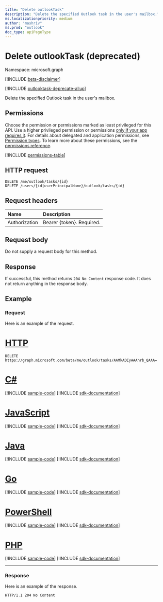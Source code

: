 ```yaml
---
title: "Delete outlookTask"
description: "Delete the specified Outlook task in the user's mailbox."
ms.localizationpriority: medium
author: "mashriv"
ms.prod: "outlook"
doc_type: apiPageType
---
```


# Delete outlookTask (deprecated)

Namespace: microsoft.graph

[!INCLUDE [beta-disclaimer](../../includes/beta-disclaimer.md)]

[!INCLUDE [outlooktask-deprecate-allup](../../includes/outlooktask-deprecate-allup.md)]


Delete the specified Outlook task in the user's mailbox.

## Permissions

Choose the permission or permissions marked as least privileged for this API. Use a higher privileged permission or permissions [only if your app requires it](/graph/permissions-overview#best-practices-for-using-microsoft-graph-permissions). For details about delegated and application permissions, see [Permission types](/graph/permissions-overview#permission-types). To learn more about these permissions, see the [permissions reference](/graph/permissions-reference).

<!-- { "blockType": "permissions", "name": "outlooktask_delete" } -->
[!INCLUDE [permissions-table](../includes/permissions/outlooktask-delete-permissions.md)]

## HTTP request

<!-- { "blockType": "ignored" } -->

```http
DELETE /me/outlook/tasks/{id}
DELETE /users/{id|userPrincipalName}/outlook/tasks/{id}
```

## Request headers

| Name       | Description|
|:---------------|:----------|
| Authorization  | Bearer {token}. Required. |

## Request body

Do not supply a request body for this method.

## Response

If successful, this method returns `204 No Content` response code. It does not return anything in the response body.

## Example

### Request

Here is an example of the request.

# [HTTP](#tab/http)
<!-- {
  "blockType": "request",
  "name": "delete_outlooktask",
  "sampleKeys": ["AAMkADIyAAAhrb_QAAA="]
}-->

```http
DELETE https://graph.microsoft.com/beta/me/outlook/tasks/AAMkADIyAAAhrb_QAAA=
```

# [C#](#tab/csharp)
[!INCLUDE [sample-code](../includes/snippets/csharp/delete-outlooktask-csharp-snippets.md)]
[!INCLUDE [sdk-documentation](../includes/snippets/snippets-sdk-documentation-link.md)]

# [JavaScript](#tab/javascript)
[!INCLUDE [sample-code](../includes/snippets/javascript/delete-outlooktask-javascript-snippets.md)]
[!INCLUDE [sdk-documentation](../includes/snippets/snippets-sdk-documentation-link.md)]

# [Java](#tab/java)
[!INCLUDE [sample-code](../includes/snippets/java/delete-outlooktask-java-snippets.md)]
[!INCLUDE [sdk-documentation](../includes/snippets/snippets-sdk-documentation-link.md)]

# [Go](#tab/go)
[!INCLUDE [sample-code](../includes/snippets/go/delete-outlooktask-go-snippets.md)]
[!INCLUDE [sdk-documentation](../includes/snippets/snippets-sdk-documentation-link.md)]

# [PowerShell](#tab/powershell)
[!INCLUDE [sample-code](../includes/snippets/powershell/delete-outlooktask-powershell-snippets.md)]
[!INCLUDE [sdk-documentation](../includes/snippets/snippets-sdk-documentation-link.md)]

# [PHP](#tab/php)
[!INCLUDE [sample-code](../includes/snippets/php/delete-outlooktask-php-snippets.md)]
[!INCLUDE [sdk-documentation](../includes/snippets/snippets-sdk-documentation-link.md)]

---

### Response

Here is an example of the response.
<!-- {
  "blockType": "response",
  "truncated": true
} -->

```http
HTTP/1.1 204 No Content
```

<!-- uuid: 8fcb5dbc-d5aa-4681-8e31-b001d5168d79
2015-10-25 14:57:30 UTC -->
<!--
{
  "type": "#page.annotation",
  "description": "Delete outlookTask",
  "keywords": "",
  "section": "documentation",
  "tocPath": "",
  "suppressions": [
  ]
}
-->


